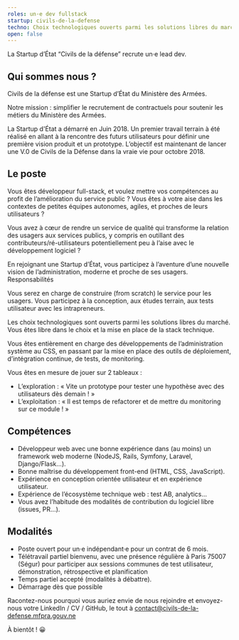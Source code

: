 ```yaml
---
roles: un·e dev fullstack
startup: civils-de-la-defense
techno: Choix technologiques ouverts parmi les solutions libres du marché.
open: false
---
```


La Startup d’État “Civils de la défense” recrute un·e lead dev.

<!--more-->

## Qui sommes nous ?

Civils de la défense est une Startup d’État du Ministère des Armées.

Notre mission : simplifier le recrutement de contractuels pour soutenir les métiers du Ministère des Armées.

La Startup d'État a démarré en Juin 2018. Un premier travail terrain à été réalisé en allant à la rencontre des futurs utilisateurs pour définir une première vision produit et un prototype.  L’objectif est maintenant de lancer une V.0 de Civils de la Défense dans la vraie vie pour octobre 2018.

## Le poste

Vous êtes développeur full-stack, et voulez mettre vos compétences au profit de l’amélioration du service public ? Vous êtes à votre aise dans les contextes de petites équipes autonomes, agiles, et proches de leurs utilisateurs ?

Vous avez à cœur de rendre un service de qualité qui transforme la relation des usagers aux services publics, y compris en outillant des contributeurs/ré-utilisateurs potentiellement peu à l’aise avec le développement logiciel ?

En rejoignant une Startup d’État, vous participez à l’aventure d’une nouvelle vision de l’administration, moderne et proche de ses usagers.
Responsabilités

Vous serez en charge de construire (from scratch) le service pour les usagers. Vous participez à la conception, aux études terrain, aux tests utilisateur avec les intrapreneurs.

Les choix technologiques sont ouverts parmi les solutions libres du marché. Vous êtes libre dans le choix et la mise en place de la stack technique.

Vous êtes entièrement en charge des développements de l’administration système au CSS, en passant par la mise en place des outils de déploiement, d’intégration continue, de tests, de monitoring.

Vous êtes en mesure de jouer sur 2 tableaux :
- L’exploration : « Vite un prototype pour tester une hypothèse avec des utilisateurs dès demain ! »
- L’exploitation : « Il est temps de refactorer et de mettre du monitoring sur ce module ! »

## Compétences
- Développeur web avec une bonne expérience dans (au moins) un framework web moderne (NodeJS, Rails, Symfony, Laravel, Django/Flask…).
- Bonne maîtrise du développement front-end (HTML, CSS, JavaScript).
- Expérience en conception orientée utilisateur et en expérience utilisateur.
- Expérience de l’écosystème technique web : test AB, analytics…
- Vous avez l’habitude des modalités de contribution du logiciel libre (issues, PR…).

## Modalités
- Poste ouvert pour un·e indépendant·e pour un contrat de 6 mois.
- Télétravail partiel bienvenu, avec une présence régulière à Paris 75007 (Ségur) pour participer aux sessions communes de test utilisateur, démonstration, rétrospective et planification
- Temps partiel accepté (modalités à débattre).
- Démarrage dès que possible

Racontez-nous pourquoi vous auriez envie de nous rejoindre et envoyez-nous votre LinkedIn / CV / GitHub, le tout à contact@civils-de-la-defense.mfpra.gouv.ne 

À bientôt ! 😀
